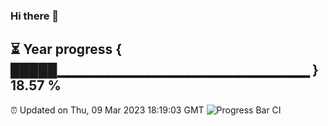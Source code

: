 ### Hi there 👋
⏳ Year progress { █████▁▁▁▁▁▁▁▁▁▁▁▁▁▁▁▁▁▁▁▁▁▁▁▁▁ } 18.57 %
---
⏰ Updated on Thu, 09 Mar 2023 18:19:03 GMT
![Progress Bar CI](https://github.com/liununu/liununu/workflows/Progress%20Bar%20CI/badge.svg)
